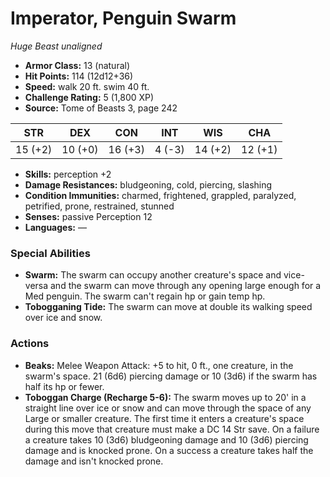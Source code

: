 # Imperator, Penguin Swarm

*Huge* *Beast* *unaligned*

- **Armor Class:** 13 (natural)
- **Hit Points:** 114 (12d12+36)
- **Speed:** walk 20 ft. swim 40 ft.
- **Challenge Rating:** 5 (1,800 XP)
- **Source:** Tome of Beasts 3, page 242

| STR | DEX | CON | INT | WIS | CHA |
| --- | --- | --- | --- | --- | --- |
| 15 (+2) | 10 (+0) | 16 (+3) | 4 (-3) | 14 (+2) | 12 (+1) |

- **Skills:** perception +2
- **Damage Resistances:** bludgeoning, cold, piercing, slashing
- **Condition Immunities:** charmed, frightened, grappled, paralyzed, petrified, prone, restrained, stunned
- **Senses:** passive Perception 12
- **Languages:** —

### Special Abilities

- **Swarm:** The swarm can occupy another creature's space and vice-versa and the swarm can move through any opening large enough for a Med penguin. The swarm can't regain hp or gain temp hp.
- **Tobogganing Tide:** The swarm can move at double its walking speed over ice and snow.

### Actions

- **Beaks:** Melee Weapon Attack: +5 to hit, 0 ft., one creature, in the swarm's space. 21 (6d6) piercing damage or 10 (3d6) if the swarm has half its hp or fewer.
- **Toboggan Charge (Recharge 5-6):** The swarm moves up to 20' in a straight line over ice or snow and can move through the space of any Large or smaller creature. The first time it enters a creature's space during this move that creature must make a DC 14 Str save. On a failure a creature takes 10 (3d6) bludgeoning damage and 10 (3d6) piercing damage and is knocked prone. On a success a creature takes half the damage and isn't knocked prone.


